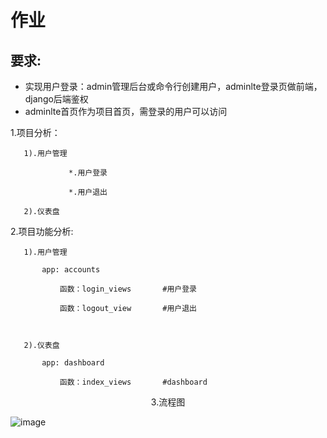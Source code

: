 # 作业 

## 要求:

- 实现用户登录：admin管理后台或命令行创建用户，adminlte登录页做前端，django后端鉴权
- adminlte首页作为项目首页，需登录的用户可以访问



1.项目分析：

       1).用户管理
	   
	   	         *.用户登录
				 
				 *.用户退出
				 
       2).仪表盘	
	   

2.项目功能分析:

       1).用户管理
	       
		   app: accounts
	           
	           函数：login_views       #用户登录
			   
			   函数：logout_view       #用户退出
		   
	
		   
       2).仪表盘
	   
		   app: dashboard
		   
	           函数：index_views       #dashboard	 

<center>3.流程图</center > 

![image](https://github.com/1032231418/python/blob/master/lesson1/zhangbaocheng/naotu.png)			   
		   